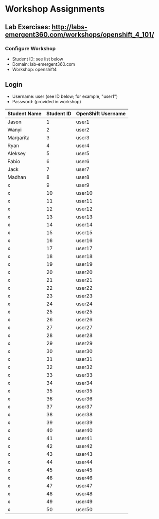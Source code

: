 # Workshop Assignments
## Lab Exercises: http://labs-emergent360.com/workshops/openshift_4_101/
### Configure Workshop
- Student ID: see list below
- Domain: lab-emergent360.com
- Workshop: openshift4

## Login
- Username: user<id> (see ID below; for example, "user1")
- Password: (provided in workshop)

| Student Name | Student ID | OpenShift Username | 
|------------ | ---------------| ---------------|
|	Jason	 |	1	|	user1	|
|	Wanyi	|	2	|	user2	|
|	Margarita	|	3	|	user3	|
|	Ryan |	4	|	user4	|
|	Aleksey |	5	|	user5	|
|	Fabio |	6	|	user6	|
|	Jack |	7	|	user7	|
|	Madhan |	8	|	user8	|
|	x |	9	|	user9	|
|	x |	10	|	user10	|
|	x	|	11	|	user11	|
|	x |	12	|	user12	|
|	x |	13	|	user13	|
| x | 14 | user14 |
| x | 15 | user15 |
| x | 16 | user16 |
| x | 17 | user17 |
| x | 18 | user18 |  
| x | 19 | user19 |  
| x | 20 | user20 |  
| x | 21 | user21 |
| x | 22 | user22 |
| x | 23 | user23 |
| x | 24 | user24 |
| x | 25 | user25 |
| x | 26 | user26 |
| x | 27 | user27 |
| x | 28 | user28 |
| x | 29 | user29 |
| x | 30 | user30 |
| x | 31 | user31 |
| x | 32 | user32 |
| x | 33 | user33 |
| x | 34 | user34 |
| x | 35 | user35 |  
| x | 36 | user36 |
| x | 37 | user37 |
| x | 38 | user38 |
| x | 39 | user39 |
| x | 40 | user40 |
| x | 41 | user41 |
| x | 42 | user42 |
| x | 43 | user43 |
| x | 44 | user44 |
| x | 45 | user45 |
| x | 46 | user46 |
| x | 47 | user47 |
| x | 48 | user48 |
| x | 49 | user49 |
| x | 50 | user50 |
